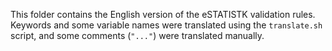 This folder contains the English version of the eSTATISTK validation rules. Keywords and some variable names were
translated using the `translate.sh` script, and some comments (`"..."`) were translated manually.
